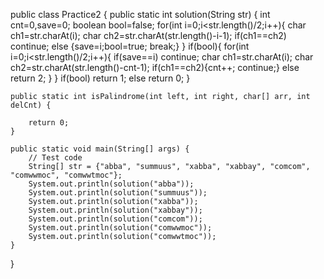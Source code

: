 
public class Practice2 {
    public static int solution(String str) {
        int cnt=0,save=0;
        boolean bool=false;
        for(int i=0;i<str.length()/2;i++){
            char ch1=str.charAt(i);
            char ch2=str.charAt(str.length()-i-1);
            if(ch1==ch2) continue;
            else {save=i;bool=true; break;}
        }
        if(bool){
            for(int i=0;i<str.length()/2;i++){
                if(save==i) continue;
                char ch1=str.charAt(i);
                char ch2=str.charAt(str.length()-cnt-1);
                if(ch1==ch2){cnt++; continue;}
                else return 2;
            }
        }
        if(bool) return 1;
        else return 0;
    }

    public static int isPalindrome(int left, int right, char[] arr, int delCnt) {

        return 0;
    }

    public static void main(String[] args) {
        // Test code
        String[] str = {"abba", "summuus", "xabba", "xabbay", "comcom", "comwwmoc", "comwwtmoc"};
        System.out.println(solution("abba"));
        System.out.println(solution("summuus"));
        System.out.println(solution("xabba"));
        System.out.println(solution("xabbay"));
        System.out.println(solution("comcom"));
        System.out.println(solution("comwwmoc"));
        System.out.println(solution("comwwtmoc"));
    }
}
